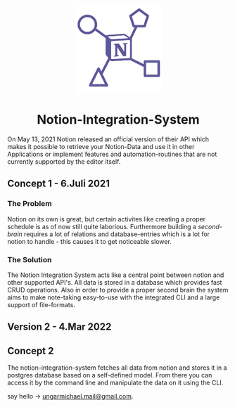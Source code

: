 <div align="center">
    <img alt="NIS Logo" src="assets/NIS-Logo.png" width="200"/>
    <h1>Notion-Integration-System</h1>
</div>

On May 13, 2021 Notion released an official version of their API which makes it possible to retrieve your Notion-Data and use it in other Applications or implement features and automation-routines that are not currently supported by the editor itself.

## Concept 1 - 6.Juli 2021

### The Problem

Notion on its own is great, but certain activites like creating a proper schedule is as of now still quite laborious. Furthermore building a *second-brain* requires a lot of relations and database-entries which is a lot for notion to handle - this causes it to get noticeable slower.

### The Solution

The Notion Integration System acts like a central point between notion and other supported API's. All data is stored in a database which provides fast CRUD operations. Also in order to provide a proper second brain the system aims to make note-taking easy-to-use with the integrated CLI and a large support of file-formats.

## Version 2 - 4.Mar 2022

## Concept 2 

The notion-integration-system fetches all data from notion and stores it in a postgres database based on a self-defined model. From there you can access it by the command line and manipulate the data on it using the CLI.

<!-- ## Execute the Project

> I assume npm was installed correctly and it's environment-variables are set

> I also assume bash is being used

### Execute the Google Drive Project

Simply execute the following command in order to start the Webserver.

```
npm start
```

### Execute the Github Project(Production branch)

Clone the GitHub repository with `git clone`.

```
git clone https://github.com/ungarmichael/octagon-landing.git
```
```
cd octagon-landing
```

For installing all necessary dependencies run:

```
npm i
```

For creating a production-version of the project run:

```
npm run build
```

For starting the server(production version):
```
npm start
```

Now the Project can be viewed on `http://localhost:3000`.

## Further Project Details

### Design
The Mockup was created using Figma and can be viewed [here](https://www.figma.com/file/7gjL6YkZ6Yg5CegX9p9AZ9/Landing-Page?node-id=0%3A1).

Illustrations where copied from [undraw.co](https://undraw.co) and  [vecteezy.com](https://es.vecteezy.com) and manipulated according to the scenario by myself using [affinity designer](https://affinity.serif.com/en-gb/designer/), [affinity photo](https://affinity.serif.com/en-gb/photo/) and for certain use-cases [adobe illustrator](https://www.adobe.com/products/illustrator.html).


### Development

* Languages used
    * _Typescript_
    * _NodeJS_
* Frameworks used
    * _ReactJS_
    * _NextJS_
* Libraries used
    * _react-spring_
    * _react-superellipse_
    * _resize-observer-polyfill_
    * _gray-matter_
    * _remark_
    * _react-visibility-sensor_
    * other libraries can be viewed in the _/package.json_ file
* CSS-extensions
    * _Sass_ combined with
        * inline_media
* Version-control
    * _Git_
 -->

say hello -> <a href='mailto:ungarmichael.mail@gmail.com'>ungarmichael.mail@gmail.com</a>.
